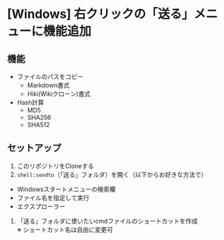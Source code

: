 # [Windows] 右クリックの「送る」メニューに機能追加

## 機能
* ファイルのパスをコピー
	* Markdown書式
	* Hiki(Wikiクローン)書式
* Hash計算
	* MD5
	* SHA256
	* SHA512

## セットアップ
1. このリポジトリをCloneする
1. `shell:sendto`（「送る」フォルダ）を開く（以下からお好きな方法で）
  * Windowsスタートメニューの検索欄
  * ファイル名を指定して実行
  * エクスプローラー
1. 「送る」フォルダに使いたいcmdファイルのショートカットを作成  
  ※  ショートカット名は自由に変更可
